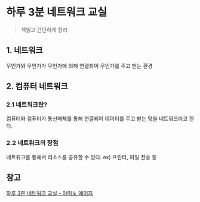 # 하루 3분 네트워크 교실
> 책읽고 간단하게 정리

## 1. 네트워크

무언가와 무언가가 무언가에 의해 연결되어 무언가를 주고 받는 환경

## 2. 컴퓨터 네트워크

### 2.1 네트워크란? 
컴퓨터와 컴퓨터가 통신매체를 통해 연결되어 데이터를 주고 받는 망을 네트워크라고 한다.
### 2.2 네트워크의 장점
네트워크를 통해서 리소스를 공유할 수 있다. ex) 프린터, 파일 전송 등

## 참고

[하루 3분 네트워크 교실 - 아미노 에이지](https://www.yes24.com/Product/Goods/30670329)